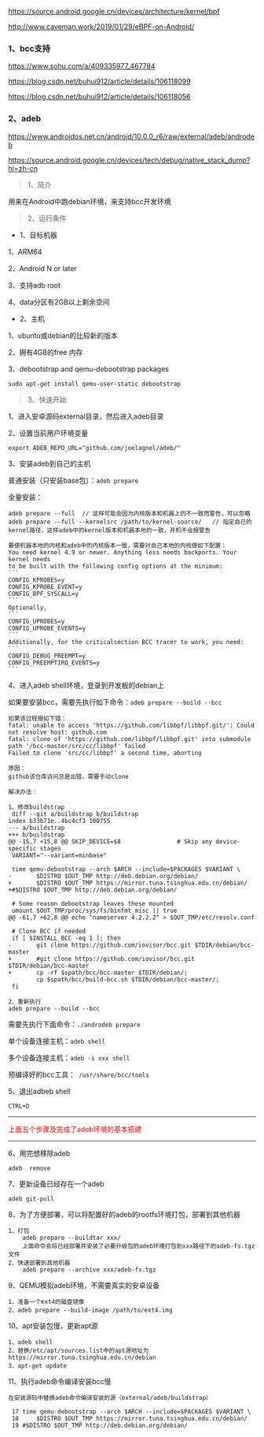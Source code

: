 https://source.android.google.cn/devices/architecture/kernel/bpf

http://www.caveman.work/2019/01/29/eBPF-on-Android/

### 1、bcc支持

https://www.sohu.com/a/409335977_467784

https://blog.csdn.net/buhui912/article/details/106118099

https://blog.csdn.net/buhui912/article/details/106118056

### 2、adeb

https://www.androidos.net.cn/android/10.0.0_r6/raw/external/adeb/androdeb

https://source.android.google.cn/devices/tech/debug/native_stack_dump?hl=zh-cn

> 1、简介

用来在Android中跑debian环境，来支持bcc开发环境

> 2、运行条件

- 1、目标机器

1、ARM64

2、Android N or later

3、支持adb root

4、data分区有2GB以上剩余空间

- 2、主机

1、ubuntu或debian的比较新的版本

2、拥有4GB的free 内存

3、debootstrap and qemu-debootstrap packages

```
sudo apt-get install qemu-user-static debootstrap
```

> 3、快速开始

1、进入安卓源码external目录，然后进入adeb目录

2、设置当前用户环境变量

`export ADEB_REPO_URL="github.com/joelagnel/adeb/"`

3、安装adeb到自己的主机

普通安装（只安装base包）：`adeb prepare`

全量安装：

```
adeb prepare --full  // 这样可能会因为内核版本和机器上的不一致而警告，可以忽略
adeb prepare --full --kernelsrc /path/to/kernel-source/   // 指定自己的kernel路径，这样adeb中的kernel版本和机器本地的一致，开机不会报警告

要使机器本地的内核和adeb中的内核版本一致，需要对自己本地的内核做如下配置：
You need kernel 4.9 or newer. Anything less needs backports. Your kernel needs
to be built with the following config options at the minimum:
​```
CONFIG_KPROBES=y
CONFIG_KPROBE_EVENT=y
CONFIG_BPF_SYSCALL=y
​```
Optionally,
​```
CONFIG_UPROBES=y
CONFIG_UPROBE_EVENTS=y
​```
Additionally, for the criticalsection BCC tracer to work, you need:
​```
CONFIG_DEBUG_PREEMPT=y
CONFIG_PREEMPTIRQ_EVENTS=y
​```
```

4、进入adeb  shell环境，登录到开发板的debian上

如果要安装bcc，需要先执行如下命令：`adeb prepare --build --bcc`

```
如果该过程报如下错：
fatal: unable to access 'https://github.com/libbpf/libbpf.git/': Could not resolve host: github.com
fatal: clone of 'https://github.com/libbpf/libbpf.git' into submodule path '/bcc-master/src/cc/libbpf' failed
Failed to clone 'src/cc/libbpf' a second time, aborting

原因：
github该仓库访问总是出错，需要手动clone

解决办法：

1、修改buildstrap
 diff --git a/buildstrap b/buildstrap
index b33b71e..4bc4cf3 100755
--- a/buildstrap
+++ b/buildstrap
@@ -15,7 +15,8 @@ SKIP_DEVICE=$8                # Skip any device-specific stages
 VARIANT="--variant=minbase"
 
 time qemu-debootstrap --arch $ARCH --include=$PACKAGES $VARIANT \
-       $DISTRO $OUT_TMP http://deb.debian.org/debian/
+       $DISTRO $OUT_TMP https://mirror.tuna.tsinghua.edu.cn/debian/
+#$DISTRO $OUT_TMP http://deb.debian.org/debian/
 
 # Some reason debootstrap leaves these mounted
 umount $OUT_TMP/proc/sys/fs/binfmt_misc || true
@@ -61,7 +62,8 @@ echo "nameserver 4.2.2.2" > $OUT_TMP/etc/resolv.conf
 
 # Clone BCC if needed
 if [ $INSTALL_BCC -eq 1 ]; then
-       git clone https://github.com/iovisor/bcc.git $TDIR/debian/bcc-master
+       #git clone https://github.com/iovisor/bcc.git $TDIR/debian/bcc-master
+       cp -rf $spath/bcc/bcc-master $TDIR/debian/;
        cp $spath/bcc/build-bcc.sh $TDIR/debian/bcc-master/;
 fi

2、重新执行
adeb prepare --build --bcc
```



需要先执行下面命令：`./androdeb prepare`

单个设备连接主机：`adeb shell`

多个设备连接主机：`adeb -s xxx shell`

预编译好的bcc工具：`  /usr/share/bcc/tools `

5、退出adbeb shell

`CTRL+D`



---

<font color="red">上面五个步骤及完成了adeb环境的基本搭建</font>

---



6、用完想移除adeb

`adeb  remove`

7、更新设备已经存在一个adeb

`adeb git-pull`

8、为了方便部署，可以将配置好的adeb的rootfs环境打包，部署到其他机器

```
1、打包
	adeb prepare --buildtar xxx/
	上面命令会将已经部署并安装了必要升级包的adeb环境打包到xxx路径下的adeb-fs.tgz文件
2、快速部署到其他机器
	adeb prepare --archive xxx/adeb-fs.tgz
```

9、QEMU模拟adeb环境，不需要真实的安卓设备

```
1、准备一个ext4的磁盘镜像
2、adeb prepare --build-image /path/to/ext4.img
```

10、apt安装包慢，更新apt源

```
1、adeb shell
2、替换/etc/apt/sources.list中的apt源地址为https://mirror.tuna.tsinghua.edu.cn/debian
3、apt-get update
```

11、执行adeb命令编译安装bcc慢

```
在安装源码中替换adeb命令编译安装的源（external/adeb/buildstrap）

 17 time qemu-debootstrap --arch $ARCH --include=$PACKAGES $VARIANT \
 18     $DISTRO $OUT_TMP https://mirror.tuna.tsinghua.edu.cn/debian/
 19 #$DISTRO $OUT_TMP http://deb.debian.org/debian/
```



